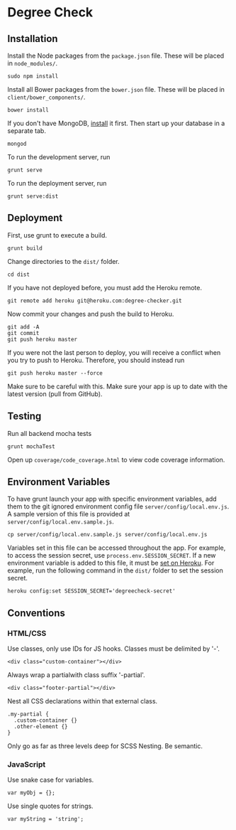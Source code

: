# Degree Check

## Installation

Install the Node packages from the `package.json` file. These will be placed in `node_modules/`.

    sudo npm install

Install all Bower packages from the `bower.json` file. These will be placed in `client/bower_components/`.

    bower install

If you don't have MongoDB, [install](http://docs.mongodb.org/manual/installation/) it first. Then start up your database in a separate tab.

    mongod

To run the development server, run

    grunt serve

To run the deployment server, run

    grunt serve:dist

## Deployment

First, use grunt to execute a build.

    grunt build

Change directories to the `dist/` folder.

    cd dist

If you have not deployed before, you must add the Heroku remote.

    git remote add heroku git@heroku.com:degree-checker.git

Now commit your changes and push the build to Heroku.

```
git add -A
git commit
git push heroku master
```

If you were not the last person to deploy, you will receive a conflict when you try to push to Heroku. Therefore, you should instead run

    git push heroku master --force

Make sure to be careful with this. Make sure your app is up to date with the latest version (pull from GitHub).

## Testing

Run all backend mocha tests

    grunt mochaTest

Open up `coverage/code_coverage.html` to view code coverage information.

## Environment Variables

To have grunt launch your app with specific environment variables, add them to the git ignored environment config file `server/config/local.env.js`. A sample version of this file is provided at `server/config/local.env.sample.js`.

    cp server/config/local.env.sample.js server/config/local.env.js

Variables set in this file can be accessed throughout the app. For example, to access the session secret, use `process.env.SESSION_SECRET`. If a new environment variable is added to this file, it must be [set on Heroku](https://devcenter.heroku.com/articles/config-vars). For example, run the following command in the `dist/` folder to set the session secret.

    heroku config:set SESSION_SECRET='degreecheck-secret'

## Conventions

### HTML/CSS

Use classes, only use IDs for JS hooks. Classes must be delimited by '-'.

    <div class="custom-container"></div>

Always wrap a partialwith class suffix '-partial'.

    <div class="footer-partial"></div>


Nest all CSS declarations within that external class.

```
.my-partial {
  .custom-container {}
  .other-element {}
}
```

Only go as far as three levels deep for SCSS Nesting. Be semantic.

### JavaScript

Use snake case for variables.

    var myObj = {};

Use single quotes for strings.

    var myString = 'string';

